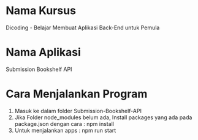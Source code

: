 # Nama Kursus
Dicoding - Belajar Membuat Aplikasi Back-End untuk Pemula

# Nama Aplikasi
Submission Bookshelf API

# Cara Menjalankan Program
1) Masuk ke dalam folder Submission-Bookshelf-API
2) Jika Folder node_modules belum ada, Install packages yang ada pada package.json dengan cara : npm install
3) Untuk menjalankan apps : npm run start